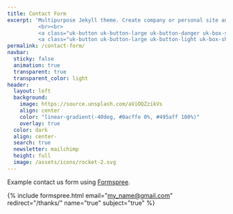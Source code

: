 ```yaml
---
title: Contact Form
excerpt: 'Multipurpose Jekyll theme. Create company or personal site and host on GitHub for free.
          <br><br>
          <a class="uk-button uk-button-large uk-button-danger uk-box-shadow-medium hvr-up" href="https://github.com/ivanchromjak/jekyll-theme-plus/fork"><span uk-icon="github"></span> Fork on GitHub</a> &nbsp;
          <a class="uk-button uk-button-large uk-button-light uk-box-shadow-medium hvr-up" href="https://github.com/ivanchromjak/jekyll-theme-plus/fork"><span uk-icon="copy"></span> Documentation</a>'
permalink: /contact-form/
navbar:
  sticky: false
  animation: true
  transparent: true
  transparent_color: light
header:
  layout: left
  background:
    image: https://source.unsplash.com/aViOQZzikVs
    align: center
    color: "linear-gradient(-40deg, #0acffe 0%, #495aff 100%)"
    overlay: true
  color: dark
  align: center-
  search: true
  newsletter: mailchimp
  height: full
  image: /assets/icons/rocket-2.svg
---
```


Example contact us form using [Formspree](https://formspree.io/).

{% include formspree.html email="my_name@gmail.com" redirect="/thanks/" name="true" subject="true" %}
